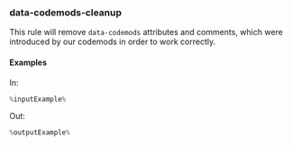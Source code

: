 ### data-codemods-cleanup

This rule will remove `data-codemods` attributes and comments, which were introduced by our codemods in order to work correctly.

#### Examples

In:

```jsx
%inputExample%
```

Out:

```jsx
%outputExample%
```

